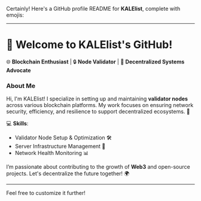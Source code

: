 Certainly! Here's a GitHub profile README for **KALElist**, complete with emojis:

---

# 👋 Welcome to KALElist's GitHub!

🌐 **Blockchain Enthusiast** | 🔒 **Node Validator** | 📡 **Decentralized Systems Advocate**

### About Me

Hi, I'm KALElist! I specialize in setting up and maintaining **validator nodes** across various blockchain platforms. My work focuses on ensuring network security, efficiency, and resilience to support decentralized ecosystems. 🚀

💻 **Skills**:
- Validator Node Setup & Optimization 🛠️
- Server Infrastructure Management 💾
- Network Health Monitoring 📊

I’m passionate about contributing to the growth of **Web3** and open-source projects. Let's decentralize the future together! 🌍

---

Feel free to customize it further!
